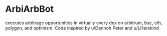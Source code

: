 # ArbiArbBot
executes arbitrage opportunities in virtually every dex on arbitrum, bsc, eth, polygon, and optimism. Code inspired by u/Dennoh Peter and u/LHerskind
